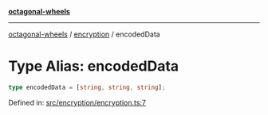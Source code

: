 [**octagonal-wheels**](../../../../README.md)

***

[octagonal-wheels](../../../../globals.md) / [encryption](../README.md) / encodedData

# Type Alias: encodedData

```ts
type encodedData = [string, string, string];
```

Defined in: [src/encryption/encryption.ts:7](https://github.com/vrtmrz/octagonal-wheels/blob/main/src/encryption/encryption.ts#L7)
